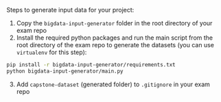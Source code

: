 Steps to generate input data for your project:
1. Copy the `bigdata-input-generator` folder in the root directory of your exam repo
2. Install the required python packages and run the main script from the root directory of the exam repo 
   to generate the datasets (you can use `virtualenv` for this step):
```bash
pip install -r bigdata-input-generator/requirements.txt
python bigdata-input-generator/main.py
```
3. Add `capstone-dataset` (generated folder) to `.gitignore` in your exam repo
